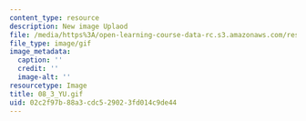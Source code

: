 ```yaml
---
content_type: resource
description: New image Uplaod
file: /media/https%3A/open-learning-course-data-rc.s3.amazonaws.com/res-21g-01-kana-spring-2010/02c2f97b88a3cdc529023fd014c9de44_08_3_YU.gif
file_type: image/gif
image_metadata:
  caption: ''
  credit: ''
  image-alt: ''
resourcetype: Image
title: 08_3_YU.gif
uid: 02c2f97b-88a3-cdc5-2902-3fd014c9de44
---
```

